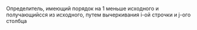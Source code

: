 Определитель, имеющий порядок на 1 меньше исходного и получающийсся из исходного, путем вычеркивания i-ой строчки и j-ого столбца